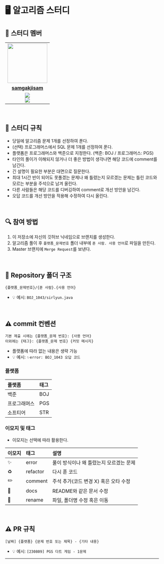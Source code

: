 # 🖥 알고리즘 스터디


## 🤖 스터디 멤버

<table>
 <tr>
    <td align="center"><a href="https://github.com/samgakjisam"><img src="https://avatars.githubusercontent.com/samgakjisam" width="130px;" alt=""></a></td>
  </tr>
  <tr>
    <td align="center"><a href="https://github.com/samgakjisam"><b>samgakjisam</b></a></td>
  </tr>
  <tr> 
    <td align="center"><img src="https://img.shields.io/badge/Python-3776AB?style=for-the-badge&logo=python&logoColor=white"><br/><img src="https://img.shields.io/badge/C++-007396?style=for-the-badge&logo=c++&logoColor=white"></td>
  </tr> 
</table>

<br/>


## 📌 스터디 규칙
- 당일에 알고리즘 문제 1개를 선정하여 푼다.
- (선택) 프로그래머스에서 SQL 문제 1개를 선정하여 푼다.
- 플랫폼은 프로그래머스와 백준으로 지정한다. (백준: BOJ / 프로그래머스: PGS)
- 타인의 풀이가 이해되지 않거나 더 좋은 방법이 생각나면 해당 코드에 comment를 남긴다.
- 긴 설명이 필요한 부분은 대면으로 질문한다.
- 최대 1시간 반이 되어도 못풀겠는 문제나 왜 틀렸는지 모르겠는 문제는 틀린 코드와 모르는 부분을 주석으로 남겨 올린다.
- 다른 사람들은 해당 코드를 디버깅하여 comment로 개선 방안을 남긴다.
- 오답 코드를 개선 방안을 적용해 수정하여 다시 올린다.
  
<br/>

## 🔍 참여 방법
1. 이 저장소에 자신의 깃허브 닉네임으로 브랜치를 생성한다.
2. 알고리즘 풀이 후 `플랫폼_문제번호` 폴더 내부에 `푼 사람. 사용 언어`로 파일을 만든다.
3. Master 브랜치에  `Merge Request`를 보낸다.

<br/>

## 📁 Repository 폴더 구조
```
{플랫폼_문제번호}/{푼 사람}.{사용 언어}
```

- 💡 예시: `BOJ_1043/sirlyun.java`

<br/>

## ⚠️ commit 컨벤션

```
기본 제출 시에는 {플랫폼_문제 번호}: {사용 언어}
이외에는 {태그}: {플랫폼_문제 번호} {커밋 메시지}
```

- 플랫폼에 따라 없는 내용은 생략 가능
- 💡 예시: `✨error: BOJ_1043 오답 코드`

### 플랫폼

| 플랫폼    | 태그  |
|:-------|:----|
| 백준     | BOJ |
| 프로그래머스 | PGS |
| 소프티어    | STR |

### 이모지 및 태그

- 이모지는 선택에 따라 활용한다.

| 이모지 | 태그       | 설명                      |
|:----|:---------|:------------------------|
| ✨   | error    | 풀이 방식이나 왜 틀렸는지 모르겠는 문제             |
| ♻️  | refactor | 다시 푼 코드                |
| ✏️  | comment  | 주석 추가(코드 변경 X) 혹은 오타 수정 |
| 📝  | docs     | README와 같은 문서 수정        |
| 🚚  | rename   | 파일, 폴더명 수정 혹은 이동        |


<br/>

## ⚠️ PR 규칙

```
[날짜] {플랫폼} {문제 번호 또는 제목} - {기타 내용}
```

- 💡 예시: `[230809] PGS 다트 게임 - 1문제`

---

<br/>
